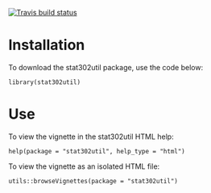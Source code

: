 <!-- badges: start -->
  [![Travis build status](https://travis-ci.org/hugoliao330/stat302util.svg?branch=master)](https://travis-ci.org/hugoliao330/stat302util)
<!-- badges: end -->

# Installation
To download the stat302util package, use the code below:
```{r, message = FALSE}
library(stat302util)
```

# Use
To view the vignette in the stat302util HTML help:
```{r}
help(package = "stat302util", help_type = "html")
```

To view the vignette as an isolated HTML file:
```{r}
utils::browseVignettes(package = "stat302util")
```
